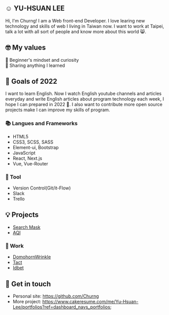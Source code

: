 ## ☺️ YU-HSUAN LEE

Hi, I'm Churng! I am a Web front-end Developer. I love learing new technology and skills of web I living in Taiwan now. I want to work at Taipei, talk a lot with all sort of people and know more about this world 😸.

## 🤓 My values
🍏 Beginner's mindset and curiosity<br>
🙌 Sharing anything I learned<br>

## 🔭 Goals of 2022

I want to learn English. Now I watch English youtube channels and articles everyday and write English articles about program technology each week, I hope I can prepared in 2022 💪. I also want to contribute more open source projects make I can improve my skills of program.

### 📚 Langues and Frameworks
- HTML5
- CSS3, SCSS, SASS
- Element-ui, Bootstrap
- JavaScript
- React, Next.js 
- Vue, Vue-Router 


### 🔧 Tool
- Version Control(Git/it-Flow)
- Slack
- Trello

## 💡 Projects
- [Search Mask](https://churng.github.io/mask_work/)
- [AQI](https://churng.github.io/AQIproject_byVUE/)

### 🧩 Work
- [DomohornWrinkle](https://kad.events.104.com.tw/domohornwrinkle_20220608/)
- [Tact](https://kad.events.104.com.tw/tact_20220516/?shelfId=176361&jobsource=176361_)
- [Idbet](https://kad.events.104.com.tw/idbet/)


## 🔗 Get in touch
- Personal site: https://github.com/Churng
- More project: https://www.cakeresume.com/me/Yu-Hsuan-Lee/portfolios?ref=dashboard_navs_portfolios;
